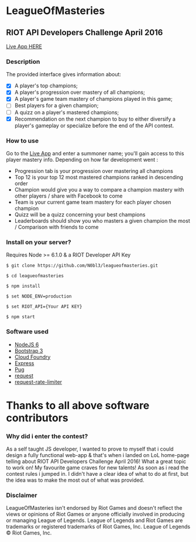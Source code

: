 # LeagueOfMasteries
## RIOT API Developers Challenge April 2016

[Live App HERE](https://leagueofmasteries.eu-gb.mybluemix.net/)

### Description
The provided interface gives information about:
- [x] A player's top champions;
- [x] A player's progression over mastery of all champions;
- [x] A player's game team mastery of champions played in this game;
- [ ] Best players for a given champion;
- [ ] A quizz on a player's mastered champions;
- [x] Recommendation on the next champion to buy to either diversify a player's gameplay or specialize before the end of the API contest.

### How to use
Go to the [Live App](https://leagueofmasteries.eu-gb.mybluemix.net/) and enter a summoner name; you'll gain access to this player mastery info.
Depending on how far development went :

- Progression tab is your progression over mastering all champions
- Top 12 is your top 12 most mastered champions ranked in descending order
- Champion would give you a way to compare a champion mastery with other players / share with Facebook to come
- Team is your current game team mastery for each player chosen champion
- Quizz will be a quizz concerning your best champions
- Leaderboards should show you who masters a given champion the most / Comparison with friends to come

### Install on your server?

Requires Node >= 6.1.0 & a RIOT Developer API Key

```batchfile
$ git clone https://github.com/N0bl3/leagueofmasteries.git

$ cd leagueofmasteries

$ npm install

$ set NODE_ENV=production

$ set RIOT_API={Your API KEY}

$ npm start
```

### Software used
- [NodeJS 6](https://nodejs.org/en/)
- [Bootstrap 3](http://getbootstrap.com/)
- [Cloud Foundry](https://www.cloudfoundry.org/)
- [Express](http://expressjs.com/)
- [Pug](http://jade-lang.com/)
- [request](https://github.com/request/request)
- [request-rate-limiter](https://github.com/eventEmitter/request-rate-limiter)

# Thanks to all above software contributors

### Why did i enter the contest?
As a self taught JS developer, I wanted to prove to myself that i could design a fully functional web-app & that's when i landed on LoL home-page telling about RIOT API Developers Challenge April 2016!
What a great topic to work on! My favourite game craves for new talents! As soon as i read the contest rules i jumped in. I didn't have a clear idea of what to do at first, but the idea was to make the most out of what was provided.

### Disclaimer
LeagueOfMasteries isn't endorsed by Riot Games and doesn't reflect the views or opinions of Riot Games or anyone officially involved in producing or managing League of Legends. League of Legends and Riot Games are trademarks or registered trademarks of Riot Games, Inc. League of Legends © Riot Games, Inc.
